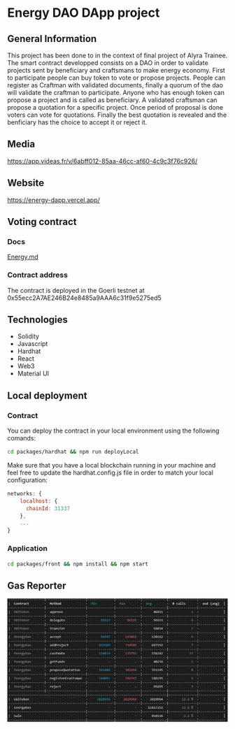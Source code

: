 # Energy DAO DApp project

## General Information
This project has been done to in the context of final project of Alyra Trainee. 
The smart contract developped consists on a DAO in order to validate projects sent by beneficiary and craftsmans to make energy economy.
First to participate people can buy token to vote or propose projects.
People can register as Craftman with validated documents, finally a quorum  of the dao will validate the craftman to participate.
Anyone who has enough token can propose a project and is called as beneficiary.
A validated craftsman can propose a quotation for a specific project.
Once period of proposal is done voters can vote for quotations.
Finally the best quotation is revealed and the benficiary has the choice to accept it or reject it.

## Media
https://app.videas.fr/v/6abff012-85aa-46cc-af60-4c9c3f76c926/

## Website
https://energy-dapp.vercel.app/

## Voting contract

### Docs
[Energy.md](https://github.com/PhilippePaulos/energy-dapp/blob/main/Energy.md)

### Contract address
The contract is deployed in the Goerli testnet at 0x55ecc2A7AE246B24e8485a9AAA6c31f9e5275ed5

## Technologies
* Solidity
* Javascript
* Hardhat
* React
* Web3
* Material UI

## Local deployment

### Contract
You can deploy the contract in your local environment using the following comands:
```sh 
cd packages/hardhat && npm run deployLocal
```

Make sure that you have a local blockchain running in your machine and feel free to update the hardhat.config.js file in order to match your local configuration:
```js
networks: {
    localhost: {
      chainId: 31337
    },
    ...
}
```

### Application
```sh 
cd packages/front && npm install && npm start
```

## Gas Reporter
![alt test](https://github.com/PhilippePaulos/energy-dapp/blob/main/gas_reporter.jpg)

